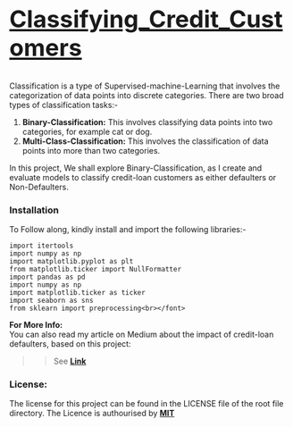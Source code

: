 # <u><h2>Classifying_Credit_Customers</h2></u>

Classification is a type of Supervised-machine-Learning that involves the categorization of data points into discrete categories. There are two broad types of classification tasks:-
1. <b>Binary-Classification:</b> This involves classifying data points into two categories, for example cat or dog.
2. <b>Multi-Class-Classification:</b> This involves the classification of data points into more than two categories.

In this project, 
We shall explore Binary-Classification, as I create and evaluate models to classify credit-loan customers as either defaulters or Non-Defaulters.

<b><h3>Installation</h3></b>
To Follow along, kindly install and import the following libraries:-
```
import itertools
import numpy as np
import matplotlib.pyplot as plt
from matplotlib.ticker import NullFormatter
import pandas as pd
import numpy as np
import matplotlib.ticker as ticker
import seaborn as sns
from sklearn import preprocessing<br></font>
```

<b>For More Info:</b><br>
You can also read my article on Medium about the impact of credit-loan defaulters, based on this project:
>> See <b>[Link](https://medium.com/towards-artificial-intelligence/classifying-credit-loan-customers-35e4a18dd24)</b>

<h3><b>License:</b></h3>
The license for this project can be found in the LICENSE file of the root file directory. The Licence is authourised by
<b><a href="https://choosealicense.com/licenses/mit/">MIT</a></b>
